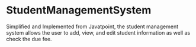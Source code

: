 # StudentManagementSystem
Simplified and Implemented from Javatpoint, the student management system allows the user to add, view, and edit student information as well as check the due fee.
